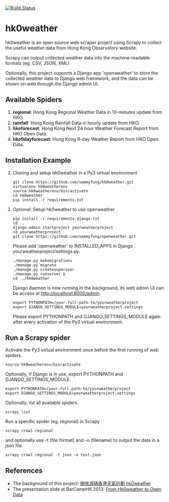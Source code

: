 [![Build Status](https://travis-ci.com/sammyfung/hk0weather.svg?branch=master)](https://travis-ci.com/sammyfung/hk0weather)

hk0weather
===

hk0weather is an open source web scraper project using Scrapy to collect the useful weather data from Hong Kong Observatory website.

Scrapy can output collected weather data into the machine-readable formats (eg. CSV, JSON, XML).

Optionally, this project supports a Django app 'openweather' to store the collected weather data to Django web framework, and the data can be shown on web through the Django admin UI.

Available Spiders
---
1. **regional**: Hong Kong Regional Weather Data in 10-minutes update from HKO.    
1. **rainfall**: Hong Kong Rainfall Data in hourly update from HKO.    
1. **hkoforecast**: Hong Kong Next 24 hour Weather Forecast Report from HKO Open Data.   
1. **hko9dayforecast**: Hong Kong 9-day Weather Report from HKO Open Data.   

Installation Example
---

1) Cloning and setup hk0weather in a Py3 virtual environment   
   
   ```
   git clone https://github.com/sammyfung/hk0weather.git  
   virtualenv hk0weatherenv  
   source hk0weatherenv/bin/activate  
   cd hk0weather   
   pip install -r requirements.txt    
   ```
    
2) Optional: Setup hk0weather to use openweather

   ```
   pip install -r requirements-django.txt    
   cd ..   
   django-admin startproject yourweatherproject   
   cd yourweatherproject   
   git clone https://github.com/sammyfung/openweather.git   
   ```
   
   Please add 'openweather' to INSTALLED_APPS in Django yourweatherproject/settings.py.
   
   ```
   ./manage.py makemigrations    
   ./manage.py migrate   
   ./manage.py createsuperuser   
   ./manage.py runserver &    
   cd ../hk0weather     
   ```
   
   Django daemon is now running in the background, its web admin UI can be access at [http://localhost:8000/admin](http://localhost:8000/admin). 
   
   ```
   export PYTHONPATH=/your-full-path-to/yourweatherproject    
   export DJANGO_SETTINGS_MODULE=yourweatherproject.settings   
   ```
   
   Please export PYTHONPATH and DJANGO_SETTINGS_MODULE again after every activation of the Py3 virtual environment.

Run a Scrapy spider
---

Activate the Py3 virtual environment once before the first running of web spiders.

```
source hk0weatherenv/bin/activate  
```

Optionally, if Django is in use, export PYTHONPATH and DJANGO_SETTINGS_MODULE.

```
export PYTHONPATH=/your-full-path-to/yourweatherproject    
export DJANGO_SETTINGS_MODULE=yourweatherproject.settings   
```
Optionally, list all available spiders.

```
scrapy list 
```
  
Run a specific spider (eg. regional) in Scrapy

```
scrapy crawl regional   
```

and optionally use -t (file format) and -o (filename) to output the data in a json file.
   
```
scrapy crawl regional -t json -o test.json
```

References
--

* The background of this project: [開放源碼香港天氣計劃 hk0weather](https://sammy.hk/opensource-hk0weather/) 
* The presentation slide at BarCampHK 2013: [From Hk0weather to Open Data](http://www.slideshare.net/sammyfung/hk0weather-barcamp)

